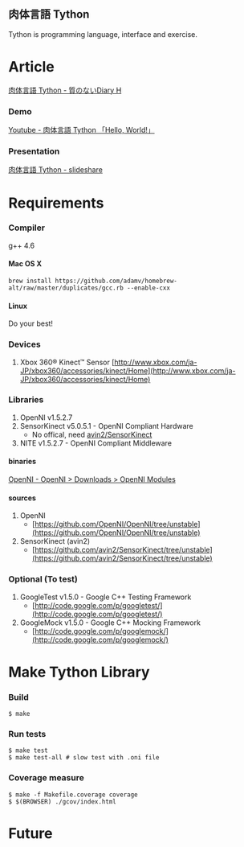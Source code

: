 肉体言語 Tython
------------------

Tython is programming language, interface and exercise.

Article
=========

[肉体言語 Tython - 質のないDiary H](http://d.hatena.ne.jp/gongoZ/20110514/1305372647)

### Demo
[Youtube - 肉体言語 Tython 「Hello, World!」](http://www.youtube.com/watch?v=4iSzg9bOtCY)

### Presentation
[肉体言語 Tython - slideshare](http://www.slideshare.net/gongoZ/tython-7953587)

Requirements
================

### Compiler

g++ 4.6

#### Mac OS X

    brew install https://github.com/adamv/homebrew-alt/raw/master/duplicates/gcc.rb --enable-cxx

#### Linux

Do your best!

### Devices

1. Xbox 360® Kinect™ Sensor [http://www.xbox.com/ja-JP/xbox360/accessories/kinect/Home](http://www.xbox.com/ja-JP/xbox360/accessories/kinect/Home)

### Libraries

1. OpenNI v1.5.2.7
2. SensorKinect v5.0.5.1 - OpenNI Compliant Hardware
   - No offical, need [avin2/SensorKinect](https://github.com/avin2/SensorKinect/tree/unstable)
3. NITE v1.5.2.7 - OpenNI Compliant Middleware

#### binaries

[OpenNI - OpenNI > Downloads > OpenNI Modules](http://www.openni.org/Downloads/OpenNIModules.aspx)

#### sources

1. OpenNI
    - [https://github.com/OpenNI/OpenNI/tree/unstable](https://github.com/OpenNI/OpenNI/tree/unstable)
2. SensorKinect (avin2)
    - [https://github.com/avin2/SensorKinect/tree/unstable](https://github.com/avin2/SensorKinect/tree/unstable)

### Optional (To test)

 1. GoogleTest v1.5.0 - Google C++ Testing Framework
    - [http://code.google.com/p/googletest/](http://code.google.com/p/googletest/)
 2. GoogleMock v1.5.0 - Google C++ Mocking Framework
    - [http://code.google.com/p/googlemock/](http://code.google.com/p/googlemock/)

Make Tython Library
====================

### Build

    $ make

### Run tests

    $ make test
    $ make test-all # slow test with .oni file

### Coverage measure

    $ make -f Makefile.coverage coverage
    $ $(BROWSER) ./gcov/index.html

Future
=========

